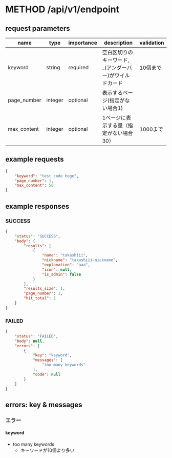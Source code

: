 
# METHOD /api/v1/endpoint
## request parameters
| name | type | importance | description | validation | 
| ---- | ---- | ---------- | ----------- | ---------- | 
| keyword | string | required | 空白区切りのキーワード, _(アンダーバー)がワイルドカード | 10個まで | 
| page_number | integer | optional | 表示するページ(指定がない場合1) |  | 
| max_content | integer | optional | 1ページに表示する量（指定がない場合30） | 1000まで | 
## example requests
```json
{
    "keyword": "test code hoge",
    "page_number": 1,
    "max_content": 50
}
```
## example responses
### SUCCESS
```json
{
    "status": "SUCCESS",
    "body": {
        "results": [
            {
                "name": "takashiii",
                "nickname": "takashiii-nickname",
                "explanation": "aaa",
                "icon": null,
                "is_admin": false
            }
        ],
        "results_size": 1,
        "page_number": 1,
        "hit_total": 1
    }
}
```
### FAILED
```json
{
    "status": "FAILED",
    "body": null,
    "errors": [
        {
            "key": "keyword",
            "messages": [
                "too many keywords"
            ],
            "code": null
        }
    ]
}
```
## errors: key & messages
### エラー
#### keyword
- too many keywords
  - キーワードが10個より多い
